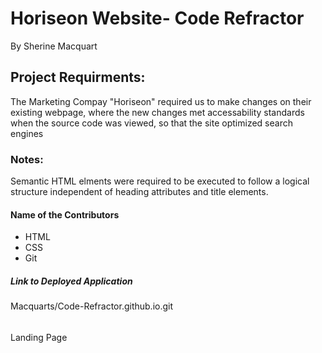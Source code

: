 # Horiseon Website- Code Refractor

By Sherine Macquart

## Project Requirments:

The Marketing Compay "Horiseon" required us to make changes on their existing webpage, where the new changes met accessability standards when the source code was viewed, so that the site optimized search engines

### Notes:
Semantic HTML elments were required to be executed to follow a logical structure independent of heading attributes and title elements.

#### Name of the Contributors

- HTML
- CSS
- Git

##### Link to Deployed Application
Macquarts/Code-Refractor.github.io.git
######
Landing Page
